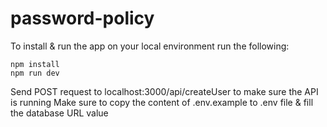 # password-policy

To install & run the app on your local environment run the following:

	npm install
	npm run dev

Send POST request to localhost:3000/api/createUser to make sure the API is running
Make sure to copy the content of .env.example to .env file & fill the database URL value
